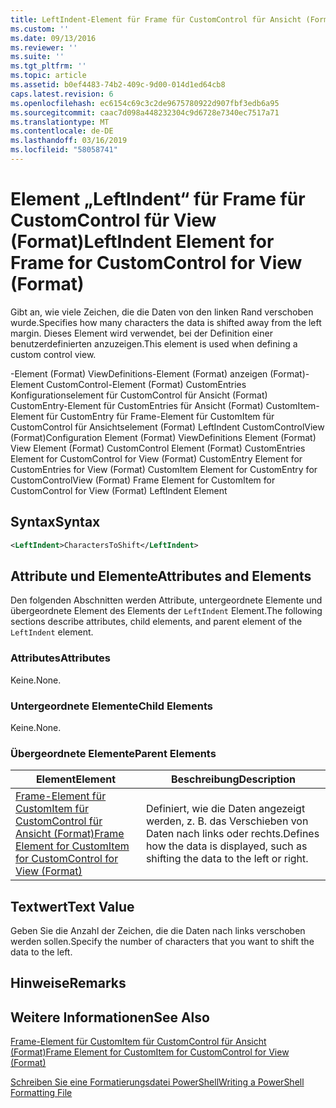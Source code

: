 ```yaml
---
title: LeftIndent-Element für Frame für CustomControl für Ansicht (Format) | Microsoft-Dokumentation
ms.custom: ''
ms.date: 09/13/2016
ms.reviewer: ''
ms.suite: ''
ms.tgt_pltfrm: ''
ms.topic: article
ms.assetid: b0ef4483-74b2-409c-9d00-014d1ed64cb8
caps.latest.revision: 6
ms.openlocfilehash: ec6154c69c3c2de9675780922d907fbf3edb6a95
ms.sourcegitcommit: caac7d098a448232304c9d6728e7340ec7517a71
ms.translationtype: MT
ms.contentlocale: de-DE
ms.lasthandoff: 03/16/2019
ms.locfileid: "58058741"
---
```

# <a name="leftindent-element-for-frame-for-customcontrol-for-view-format"></a><span data-ttu-id="b7c5f-102">Element „LeftIndent“ für Frame für CustomControl für View (Format)</span><span class="sxs-lookup"><span data-stu-id="b7c5f-102">LeftIndent Element for Frame for CustomControl for View (Format)</span></span>

<span data-ttu-id="b7c5f-103">Gibt an, wie viele Zeichen, die die Daten von den linken Rand verschoben wurde.</span><span class="sxs-lookup"><span data-stu-id="b7c5f-103">Specifies how many characters the data is shifted away from the left margin.</span></span> <span data-ttu-id="b7c5f-104">Dieses Element wird verwendet, bei der Definition einer benutzerdefinierten anzuzeigen.</span><span class="sxs-lookup"><span data-stu-id="b7c5f-104">This element is used when defining a custom control view.</span></span>

<span data-ttu-id="b7c5f-105">-Element (Format) ViewDefinitions-Element (Format) anzeigen (Format)-Element CustomControl-Element (Format) CustomEntries Konfigurationselement für CustomControl für Ansicht (Format) CustomEntry-Element für CustomEntries für Ansicht (Format) CustomItem-Element für CustomEntry für Frame-Element für CustomItem für CustomControl für Ansichtselement (Format) LeftIndent CustomControlView (Format)</span><span class="sxs-lookup"><span data-stu-id="b7c5f-105">Configuration Element (Format) ViewDefinitions Element (Format) View Element (Format) CustomControl Element (Format) CustomEntries Element for CustomControl for View (Format) CustomEntry Element for CustomEntries for View (Format) CustomItem Element for CustomEntry for CustomControlView (Format) Frame Element for CustomItem for CustomControl for View (Format) LeftIndent Element</span></span>

## <a name="syntax"></a><span data-ttu-id="b7c5f-106">Syntax</span><span class="sxs-lookup"><span data-stu-id="b7c5f-106">Syntax</span></span>

```xml
<LeftIndent>CharactersToShift</LeftIndent>
```

## <a name="attributes-and-elements"></a><span data-ttu-id="b7c5f-107">Attribute und Elemente</span><span class="sxs-lookup"><span data-stu-id="b7c5f-107">Attributes and Elements</span></span>

<span data-ttu-id="b7c5f-108">Den folgenden Abschnitten werden Attribute, untergeordnete Elemente und übergeordnete Element des Elements der `LeftIndent` Element.</span><span class="sxs-lookup"><span data-stu-id="b7c5f-108">The following sections describe attributes, child elements, and parent element of the `LeftIndent` element.</span></span>

### <a name="attributes"></a><span data-ttu-id="b7c5f-109">Attributes</span><span class="sxs-lookup"><span data-stu-id="b7c5f-109">Attributes</span></span>

<span data-ttu-id="b7c5f-110">Keine.</span><span class="sxs-lookup"><span data-stu-id="b7c5f-110">None.</span></span>

### <a name="child-elements"></a><span data-ttu-id="b7c5f-111">Untergeordnete Elemente</span><span class="sxs-lookup"><span data-stu-id="b7c5f-111">Child Elements</span></span>

<span data-ttu-id="b7c5f-112">Keine.</span><span class="sxs-lookup"><span data-stu-id="b7c5f-112">None.</span></span>

### <a name="parent-elements"></a><span data-ttu-id="b7c5f-113">Übergeordnete Elemente</span><span class="sxs-lookup"><span data-stu-id="b7c5f-113">Parent Elements</span></span>

|<span data-ttu-id="b7c5f-114">Element</span><span class="sxs-lookup"><span data-stu-id="b7c5f-114">Element</span></span>|<span data-ttu-id="b7c5f-115">Beschreibung</span><span class="sxs-lookup"><span data-stu-id="b7c5f-115">Description</span></span>|
|-------------|-----------------|
|[<span data-ttu-id="b7c5f-116">Frame-Element für CustomItem für CustomControl für Ansicht (Format)</span><span class="sxs-lookup"><span data-stu-id="b7c5f-116">Frame Element for CustomItem for CustomControl for View (Format)</span></span>](./frame-element-for-customitem-for-customcontrol-for-view-format.md)|<span data-ttu-id="b7c5f-117">Definiert, wie die Daten angezeigt werden, z. B. das Verschieben von Daten nach links oder rechts.</span><span class="sxs-lookup"><span data-stu-id="b7c5f-117">Defines how the data is displayed, such as shifting the data to the left or right.</span></span>|

## <a name="text-value"></a><span data-ttu-id="b7c5f-118">Textwert</span><span class="sxs-lookup"><span data-stu-id="b7c5f-118">Text Value</span></span>

<span data-ttu-id="b7c5f-119">Geben Sie die Anzahl der Zeichen, die die Daten nach links verschoben werden sollen.</span><span class="sxs-lookup"><span data-stu-id="b7c5f-119">Specify the number of characters that you want to shift the data to the left.</span></span>

## <a name="remarks"></a><span data-ttu-id="b7c5f-120">Hinweise</span><span class="sxs-lookup"><span data-stu-id="b7c5f-120">Remarks</span></span>

## <a name="see-also"></a><span data-ttu-id="b7c5f-121">Weitere Informationen</span><span class="sxs-lookup"><span data-stu-id="b7c5f-121">See Also</span></span>

[<span data-ttu-id="b7c5f-122">Frame-Element für CustomItem für CustomControl für Ansicht (Format)</span><span class="sxs-lookup"><span data-stu-id="b7c5f-122">Frame Element for CustomItem for CustomControl for View (Format)</span></span>](./frame-element-for-customitem-for-customcontrol-for-view-format.md)

[<span data-ttu-id="b7c5f-123">Schreiben Sie eine Formatierungsdatei PowerShell</span><span class="sxs-lookup"><span data-stu-id="b7c5f-123">Writing a PowerShell Formatting File</span></span>](./writing-a-powershell-formatting-file.md)
